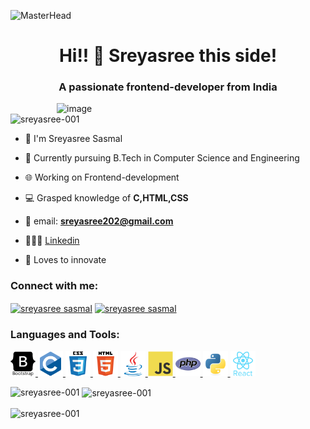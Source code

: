 ![MasterHead](https://www.digitaladlectio.com/wp-content/uploads/2020/04/New-PNC-Animated-Banners.gif) 
<h1 align="center">Hi!! 👋 Sreyasree this side!</h1>
<h3 align="center">A passionate frontend-developer from India</h3>
<image style="width:430px;" src="https://camo.githubusercontent.com/4cfc2138e2bc55b361b9d35bf865144dce669bee99e4c4bee2556a9b2bc57465/68747470733a2f2f6d69726f2e6d656469756d2e636f6d2f6d61782f313430302f302a7942764135436e455833536434616f642e676966" alt="image" align="right" ></image>
<p align="left"> <img src="https://komarev.com/ghpvc/?username=sreyasree-001&label=Profile%20views&color=0e75b6&style=flat" alt="sreyasree-001" /> </p>

 -  👋 I'm Sreyasree Sasmal 

- 🔰 Currently pursuing B.Tech in Computer Science and Engineering  

- 🌐 Working on Frontend-development 

- 💻 Grasped knowledge of **C,HTML,CSS**

- 📧 email: **sreyasree202@gmail.com**
- 👩🏻‍💻 
<a href="https://www.linkedin.com/in/sreyasree-sasmal-a527432b">Linkedin</a><br>
- 💞️ Loves to innovate
<h3 align="left">Connect with me:</h3>
<p align="left">
<a href="https://linkedin.com/in/sreyasree sasmal" target="blank"><img align="center" src="https://raw.githubusercontent.com/rahuldkjain/github-profile-readme-generator/master/src/images/icons/Social/linked-in-alt.svg" alt="sreyasree sasmal" height="30" width="40" /></a>
<a href="https://fb.com/sreyasree sasmal" target="blank"><img align="center" src="https://raw.githubusercontent.com/rahuldkjain/github-profile-readme-generator/master/src/images/icons/Social/facebook.svg" alt="sreyasree sasmal" height="30" width="40" /></a>
</p>

<h3 align="left">Languages and Tools:</h3>
<p align="left"> <a href="https://getbootstrap.com" target="_blank" rel="noreferrer"> <img src="https://raw.githubusercontent.com/devicons/devicon/master/icons/bootstrap/bootstrap-plain-wordmark.svg" alt="bootstrap" width="40" height="40"/> </a> <a href="https://www.cprogramming.com/" target="_blank" rel="noreferrer"> <img src="https://raw.githubusercontent.com/devicons/devicon/master/icons/c/c-original.svg" alt="c" width="40" height="40"/> </a> <a href="https://www.w3schools.com/css/" target="_blank" rel="noreferrer"> <img src="https://raw.githubusercontent.com/devicons/devicon/master/icons/css3/css3-original-wordmark.svg" alt="css3" width="40" height="40"/> </a> <a href="https://www.w3.org/html/" target="_blank" rel="noreferrer"> <img src="https://raw.githubusercontent.com/devicons/devicon/master/icons/html5/html5-original-wordmark.svg" alt="html5" width="40" height="40"/> </a> <a href="https://www.java.com" target="_blank" rel="noreferrer"> <img src="https://raw.githubusercontent.com/devicons/devicon/master/icons/java/java-original.svg" alt="java" width="40" height="40"/> </a> <a href="https://developer.mozilla.org/en-US/docs/Web/JavaScript" target="_blank" rel="noreferrer"> <img src="https://raw.githubusercontent.com/devicons/devicon/master/icons/javascript/javascript-original.svg" alt="javascript" width="40" height="40"/> </a> <a href="https://www.php.net" target="_blank" rel="noreferrer"> <img src="https://raw.githubusercontent.com/devicons/devicon/master/icons/php/php-original.svg" alt="php" width="40" height="40"/> </a> <a href="https://www.python.org" target="_blank" rel="noreferrer"> <img src="https://raw.githubusercontent.com/devicons/devicon/master/icons/python/python-original.svg" alt="python" width="40" height="40"/> </a> <a href="https://reactjs.org/" target="_blank" rel="noreferrer"> <img src="https://raw.githubusercontent.com/devicons/devicon/master/icons/react/react-original-wordmark.svg" alt="react" width="40" height="40"/> </a> </p>

<p><img align="left" src="https://github-readme-stats.vercel.app/api/top-langs?username=sreyasree-001&show_icons=true&locale=en&layout=compact" alt="sreyasree-001" /></p>

<p>&nbsp;<img align="center" src="https://github-readme-stats.vercel.app/api?username=sreyasree-001&show_icons=true&locale=en" alt="sreyasree-001" /></p>

<p><img align="center" src="https://github-readme-streak-stats.herokuapp.com/?user=sreyasree-001&" alt="sreyasree-001" /></p>
